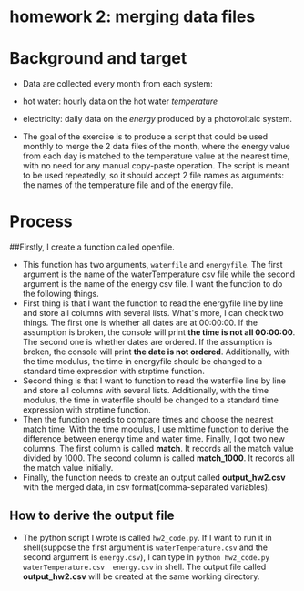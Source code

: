 homework 2: merging data files
==============================

# Background and target

- Data are collected every month from each system:
- hot water: hourly data on the hot water *temperature*
- electricity: daily data on the *energy* produced by a photovoltaic system.

- The goal of the exercise is to produce a script that could be used monthly
to merge the 2 data files of the month, where the energy value from each day
is matched to the temperature value at the nearest time, with no need for any
manual copy-paste operation. The script is meant to be used repeatedly,
so it should accept 2 file names as arguments:
the names of the temperature file and of the energy file.

# Process

##Firstly, I create a function called openfile.
- This function has two arguments, `waterfile` and `energyfile`. The first argument is the name of the waterTemperature csv file while the second argument is the name of the energy csv file. I want the function to do the following things.
- First thing is that I want the function to read the energyfile line by line and store all columns with several lists. What's more, I can check two things. The first one is whether all dates are at 00:00:00. If the assumption is broken, the console will print **the time is not all 00:00:00**. The second one is whether dates are ordered. If the assumption is broken, the console will print **the date is not ordered**. Additionally, with the time modulus, the time in energyfile should be changed to a standard time expression with strptime function.
- Second thing is that I want to function to read the waterfile line by line and store all columns with several lists. Additionally, with the time modulus, the time in waterfile should be changed to a standard time expression with strptime function.
- Then the function needs to compare times and choose the nearest match time. With the time modulus, I use mktime function to derive the difference between energy time and water time. Finally, I got two new columns. The first column is called **match**. It records all the match value divided by 1000. The second column is called **match_1000**. It records all the match value initially.
- Finally, the function needs to create an output called **output_hw2.csv** with the merged data, in csv format(comma-separated variables).

## How to derive the output file
- The python script I wrote is called `hw2_code.py`. If I want to run it in shell(suppose the first argument is `waterTemperature.csv` and the second argument is `energy.csv`), I can type in `python hw2_code.py waterTemperature.csv  energy.csv` in shell. The output file called **output_hw2.csv** will be created at the same working directory.
